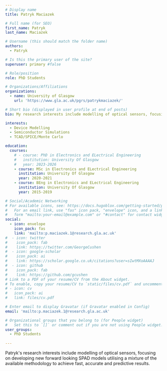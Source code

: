 ```yaml
---
# Display name
title: Patryk Maciazek

# Full name (for SEO)
first_name: Patryk 
last_name: Maciazek

# Username (this should match the folder name)
authors:
  - Patryk

# Is this the primary user of the site?
superuser: primary #false

# Role/position
role: PhD Students

# Organizations/Affiliations
organizations:
  - name: University of Glasgow
    url: 'https://www.gla.ac.uk/pgrs/patrykmaciazek/'

# Short bio (displayed in user profile at end of posts)
bio: My research interests include modelling of optical sensors, focusing on developing new forward looking SPAD models utilising a mixture of the available methodology to achieve fast, accurate and predictive results.

interests:
  - Device Modelling
  - Semiconductor Simulations
  - TCAD/SPICE/Monte Carlo

education:
  courses:
    # - course: PhD in Electronics and ELectrical Engineering
    #   institution: University Of Glasgow
    #   year: 2023-2026
    - course: MSc in Electronics and ELectrical Engineering
      institution: University Of Glasgow
      year: 2020-2021
    - course: BEng in Electronics and ELectrical Engineering
      institution: University Of Glasgow
      year: 2015-2019

# Social/Academic Networking
# For available icons, see: https://docs.hugoblox.com/getting-started/page-builder/#icons
#   For an email link, use "fas" icon pack, "envelope" icon, and a link in the
#   form "mailto:your-email@example.com" or "#contact" for contact widget.
social:
  - icon: envelope
    icon_pack: fas
    link: 'mailto:p.maciazek.1@research.gla.ac.uk'
#  - icon: twitter
#    icon_pack: fab
#    link: https://twitter.com/GeorgeCushen
#  - icon: google-scholar
#    icon_pack: ai
#    link: https://scholar.google.co.uk/citations?user=sIwtMXoAAAAJ
#  - icon: github
#    icon_pack: fab
#    link: https://github.com/gcushen
# Link to a PDF of your resume/CV from the About widget.
# To enable, copy your resume/CV to `static/files/cv.pdf` and uncomment the lines below.
# - icon: cv
#   icon_pack: ai
#   link: files/cv.pdf

# Enter email to display Gravatar (if Gravatar enabled in Config)
email: 'mailto:p.maciazek.1@research.gla.ac.uk'

# Organizational groups that you belong to (for People widget)
#   Set this to `[]` or comment out if you are not using People widget.
user_groups:
  - PhD Students
  
---
```


Patryk's research interests include modelling of optical sensors, focusing on developing new forward looking SPAD models utilising a mixture of the available methodology to achieve fast, accurate and predictive results.